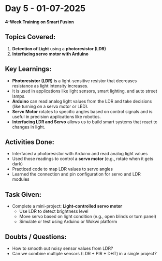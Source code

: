# Day 5 - 01-07-2025
**4-Week Training on Smart Fusion**

##  Topics Covered:
1. **Detection of Light** using a **photoresistor (LDR)**
2. **Interfacing servo motor with Arduino**

##  Key Learnings:
- **Photoresistor (LDR)** is a light-sensitive resistor that decreases resistance as light intensity increases.
- It is used in applications like light sensors, smart lighting, and auto street lamps.
- **Arduino** can read analog light values from the LDR and take decisions (like turning on a servo motor or LED).
- **Servo Motor** rotates to specific angles based on control signals and is useful in precision applications like robotics.
- **Interfacing LDR and Servo** allows us to build smart systems that react to changes in light.

## Activities Done:
- Interfaced a photoresistor with Arduino and read analog light values
- Used those readings to control a **servo motor** (e.g., rotate when it gets dark)
- Practiced code to map LDR values to servo angles
- Learned the connection and pin configuration for servo and LDR modules

##  Task Given:
- Complete a mini-project: **Light-controlled servo motor**
  - Use LDR to detect brightness level
  - Move servo based on light condition (e.g., open blinds or turn panel)
  - Simulate or test using Arduino or Wokwi platform

##  Doubts / Questions:
- How to smooth out noisy sensor values from LDR?
- Can we combine multiple sensors (LDR + PIR + DHT) in a single project?

